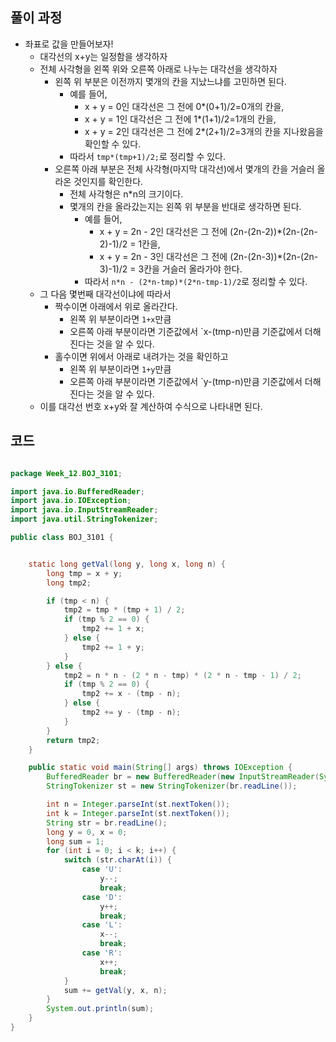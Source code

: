 ## 풀이 과정

- 좌표로 값을 만들어보자!
    - 대각선의 x+y는 일정함을 생각하자
    - 전체 사각형을 왼쪽 위와 오른쪽 아래로 나누는 대각선을 생각하자
        - 왼쪽 위 부분은 이전까지 몇개의 칸을 지났느냐를 고민하면 된다.
            - 예를 들어,
                - x + y = 0인 대각선은 그 전에 0*(0+1)/2=0개의 칸을,
                - x + y = 1인 대각선은 그 전에 1*(1+1)/2=1개의 칸을,
                - x + y = 2인 대각선은 그 전에 2*(2+1)/2=3개의 칸을 지나왔음을 확인할 수 있다.
            - 따라서 `tmp*(tmp+1)/2;`로 정리할 수 있다.
        - 오른쪽 아래 부분은 전체 사각형(마지막 대각선)에서 몇개의 칸을 거슬러 올라온 것인지를 확인한다.
            - 전체 사각형은 n*n의 크기이다.
            - 몇개의 칸을 올라갔는지는 왼쪽 위 부분을 반대로 생각하면 된다.
                - 예를 들어,
                    - x + y = 2n - 2인 대각선은 그 전에 (2n-(2n-2))*(2n-(2n-2)-1)/2 = 1칸을,
                    - x + y = 2n - 3인 대각선은 그 전에 (2n-(2n-3))*(2n-(2n-3)-1)/2 = 3칸을 거슬러 올라가야 한다.
                - 따라서 `n*n - (2*n-tmp)*(2*n-tmp-1)/2`로 정리할 수 있다.
    - 그 다음 몇번째 대각선이냐에 따라서
        - 짝수이면 아래에서 위로 올라간다.
          - 왼쪽 위 부분이라면 `1+x`만큼
          - 오른쪽 아래 부분이라면 기준값에서 `x-(tmp-n)만큼  기준값에서 더해진다는 것을 알 수 있다.
        - 홀수이면 위에서 아래로 내려가는 것을 확인하고
            - 왼쪽 위 부분이라면 `1+y`만큼
            - 오른쪽 아래 부분이라면 기준값에서 `y-(tmp-n)만큼  기준값에서 더해진다는 것을 알 수 있다.
    - 이를 대각선 번호 x+y와 잘 계산하여 수식으로 나타내면 된다.

## 코드

```java

package Week_12.BOJ_3101;

import java.io.BufferedReader;
import java.io.IOException;
import java.io.InputStreamReader;
import java.util.StringTokenizer;

public class BOJ_3101 {


    static long getVal(long y, long x, long n) {
        long tmp = x + y;
        long tmp2;

        if (tmp < n) {
            tmp2 = tmp * (tmp + 1) / 2;
            if (tmp % 2 == 0) {
                tmp2 += 1 + x;
            } else {
                tmp2 += 1 + y;
            }
        } else {
            tmp2 = n * n - (2 * n - tmp) * (2 * n - tmp - 1) / 2;
            if (tmp % 2 == 0) {
                tmp2 += x - (tmp - n);
            } else {
                tmp2 += y - (tmp - n);
            }
        }
        return tmp2;
    }

    public static void main(String[] args) throws IOException {
        BufferedReader br = new BufferedReader(new InputStreamReader(System.in));
        StringTokenizer st = new StringTokenizer(br.readLine());

        int n = Integer.parseInt(st.nextToken());
        int k = Integer.parseInt(st.nextToken());
        String str = br.readLine();
        long y = 0, x = 0;
        long sum = 1;
        for (int i = 0; i < k; i++) {
            switch (str.charAt(i)) {
                case 'U':
                    y--;
                    break;
                case 'D':
                    y++;
                    break;
                case 'L':
                    x--;
                    break;
                case 'R':
                    x++;
                    break;
            }
            sum += getVal(y, x, n);
        }
        System.out.println(sum);
    }
}
```